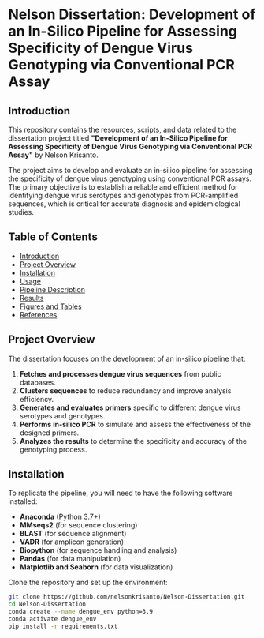 # Nelson Dissertation: Development of an In-Silico Pipeline for Assessing Specificity of Dengue Virus Genotyping via Conventional PCR Assay

## Introduction

This repository contains the resources, scripts, and data related to the dissertation project titled **"Development of an In-Silico Pipeline for Assessing Specificity of Dengue Virus Genotyping via Conventional PCR Assay"** by Nelson Krisanto.

The project aims to develop and evaluate an in-silico pipeline for assessing the specificity of dengue virus genotyping using conventional PCR assays. The primary objective is to establish a reliable and efficient method for identifying dengue virus serotypes and genotypes from PCR-amplified sequences, which is critical for accurate diagnosis and epidemiological studies.

## Table of Contents

- [Introduction](#introduction)
- [Project Overview](#project-overview)
- [Installation](#installation)
- [Usage](#usage)
- [Pipeline Description](#pipeline-description)
- [Results](#results)
- [Figures and Tables](#figures-and-tables)
- [References](#references)

## Project Overview

The dissertation focuses on the development of an in-silico pipeline that:

1. **Fetches and processes dengue virus sequences** from public databases.
2. **Clusters sequences** to reduce redundancy and improve analysis efficiency.
3. **Generates and evaluates primers** specific to different dengue virus serotypes and genotypes.
4. **Performs in-silico PCR** to simulate and assess the effectiveness of the designed primers.
5. **Analyzes the results** to determine the specificity and accuracy of the genotyping process.

## Installation

To replicate the pipeline, you will need to have the following software installed:

- **Anaconda** (Python 3.7+)
- **MMseqs2** (for sequence clustering)
- **BLAST** (for sequence alignment)
- **VADR** (for amplicon generation)
- **Biopython** (for sequence handling and analysis)
- **Pandas** (for data manipulation)
- **Matplotlib and Seaborn** (for data visualization)

Clone the repository and set up the environment:

```bash
git clone https://github.com/nelsonkrisanto/Nelson-Dissertation.git
cd Nelson-Dissertation
conda create --name dengue_env python=3.9
conda activate dengue_env
pip install -r requirements.txt
